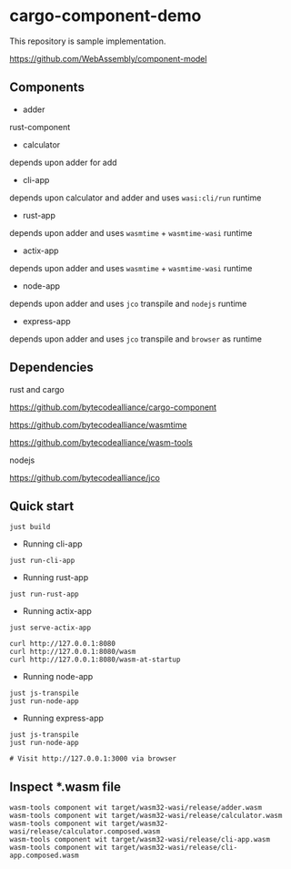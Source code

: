 # cargo-component-demo

This repository is sample implementation.

https://github.com/WebAssembly/component-model


## Components

- adder

rust-component

- calculator

depends upon adder for add

- cli-app

depends upon calculator and adder and uses `wasi:cli/run` runtime

- rust-app

depends upon adder and uses `wasmtime` + `wasmtime-wasi` runtime

- actix-app

depends upon adder and uses `wasmtime` + `wasmtime-wasi` runtime

- node-app

depends upon adder and uses `jco` transpile and `nodejs` runtime

- express-app

depends upon adder and uses `jco` transpile and `browser` as runtime


## Dependencies

rust and cargo

https://github.com/bytecodealliance/cargo-component

https://github.com/bytecodealliance/wasmtime

https://github.com/bytecodealliance/wasm-tools

nodejs

https://github.com/bytecodealliance/jco


## Quick start

```console
just build
```

- Running cli-app

```console
just run-cli-app
```

- Running rust-app

```console
just run-rust-app
```

- Running actix-app

```console
just serve-actix-app
```

```console
curl http://127.0.0.1:8080
curl http://127.0.0.1:8080/wasm
curl http://127.0.0.1:8080/wasm-at-startup
```

- Running node-app

```console
just js-transpile
just run-node-app
```

- Running express-app

```console
just js-transpile
just run-node-app

# Visit http://127.0.0.1:3000 via browser
```


## Inspect *.wasm file

```console
wasm-tools component wit target/wasm32-wasi/release/adder.wasm
wasm-tools component wit target/wasm32-wasi/release/calculator.wasm
wasm-tools component wit target/wasm32-wasi/release/calculator.composed.wasm
wasm-tools component wit target/wasm32-wasi/release/cli-app.wasm
wasm-tools component wit target/wasm32-wasi/release/cli-app.composed.wasm
```

